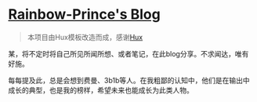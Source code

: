 # [Rainbow-Prince's Blog](https://rainbow-prince.github.io/)


> 本项目由Hux模板改造而成，感谢[Hux](https://huangxuan.me/)

某，将不定时将自己所见所闻所想、或者笔记，在此blog分享。不求闻达，唯有好施。

每每提及此，总是会想到费曼、3b1b等人。在我粗鄙的认知中，他们是在输出中成长的典型，也是我的榜样，希望未来也能成长为此类人物。

